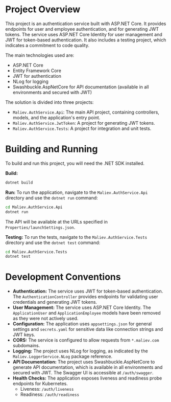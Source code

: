 
# Project Overview

This project is an authentication service built with ASP.NET Core. It provides endpoints for user and employee authentication, and for generating JWT tokens. The service uses ASP.NET Core Identity for user management and JWT for token-based authentication. It also includes a testing project, which indicates a commitment to code quality.

The main technologies used are:
- ASP.NET Core
- Entity Framework Core
- JWT for authentication
- NLog for logging
- Swashbuckle.AspNetCore for API documentation (available in all environments and secured with JWT)

The solution is divided into three projects:
- `Maliev.AuthService.Api`: The main API project, containing controllers, models, and the application's entry point.
- `Maliev.AuthService.JwtToken`: A project for generating JWT tokens.
- `Maliev.AuthService.Tests`: A project for integration and unit tests.

# Building and Running

To build and run this project, you will need the .NET SDK installed.

**Build:**
```bash
dotnet build
```

**Run:**
To run the application, navigate to the `Maliev.AuthService.Api` directory and use the `dotnet run` command:
```bash
cd Maliev.AuthService.Api
dotnet run
```
The API will be available at the URLs specified in `Properties/launchSettings.json`.

**Testing:**
To run the tests, navigate to the `Maliev.AuthService.Tests` directory and use the `dotnet test` command:
```bash
cd Maliev.AuthService.Tests
dotnet test
```

# Development Conventions

- **Authentication:** The service uses JWT for token-based authentication. The `AuthenticationController` provides endpoints for validating user credentials and generating JWT tokens.
- **User Management:** The service uses ASP.NET Core Identity. The `ApplicationUser` and `ApplicationEmployee` models have been removed as they were not actively used.
- **Configuration:** The application uses `appsettings.json` for general settings and `secrets.yaml` for sensitive data like connection strings and JWT keys.
- **CORS:** The service is configured to allow requests from `*.maliev.com` subdomains.
- **Logging:** The project uses NLog for logging, as indicated by the `Maliev.LoggerService.NLog` package reference.
- **API Documentation:** The project uses Swashbuckle.AspNetCore to generate API documentation, which is available in all environments and secured with JWT. The Swagger UI is accessible at `/auth/swagger`.
- **Health Checks:** The application exposes liveness and readiness probe endpoints for Kubernetes.
  - Liveness: `/auth/liveness`
  - Readiness: `/auth/readiness`
